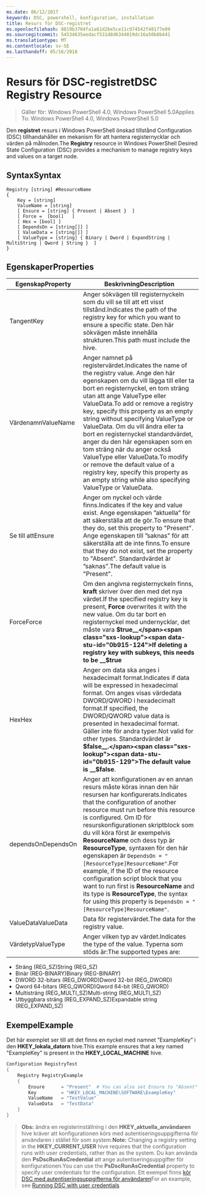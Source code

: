 ```yaml
---
ms.date: 06/12/2017
keywords: DSC, powershell, konfiguration, installation
title: Resurs för DSC-registret
ms.openlocfilehash: 8819b3704fa1a61d2be5ce11c974542f48177e09
ms.sourcegitcommit: 54534635eedacf531d8d6344019dc16a50b8b441
ms.translationtype: MT
ms.contentlocale: sv-SE
ms.lasthandoff: 05/16/2018
---
```

# <a name="dsc-registry-resource"></a><span data-ttu-id="0b915-103">Resurs för DSC-registret</span><span class="sxs-lookup"><span data-stu-id="0b915-103">DSC Registry Resource</span></span>

> <span data-ttu-id="0b915-104">Gäller för: Windows PowerShell 4.0, Windows PowerShell 5.0</span><span class="sxs-lookup"><span data-stu-id="0b915-104">Applies To: Windows PowerShell 4.0, Windows PowerShell 5.0</span></span>

<span data-ttu-id="0b915-105">Den **registret** resurs i Windows PowerShell önskad tillstånd Configuration (DSC) tillhandahåller en mekanism för att hantera registernycklar och värden på målnoden.</span><span class="sxs-lookup"><span data-stu-id="0b915-105">The **Registry** resource in Windows PowerShell Desired State Configuration (DSC) provides a mechanism to manage registry keys and values on a target node.</span></span>

## <a name="syntax"></a><span data-ttu-id="0b915-106">Syntax</span><span class="sxs-lookup"><span data-stu-id="0b915-106">Syntax</span></span>

```
Registry [string] #ResourceName
{
    Key = [string]
    ValueName = [string]
    [ Ensure = [string] { Present | Absent }  ]
    [ Force =  [bool]   ]
    [ Hex = [bool] ]
    [ DependsOn = [string[]] ]
    [ ValueData = [string[]] ]
    [ ValueType = [string] { Binary | Dword | ExpandString | MultiString | Qword | String }  ]
}
```

## <a name="properties"></a><span data-ttu-id="0b915-107">Egenskaper</span><span class="sxs-lookup"><span data-stu-id="0b915-107">Properties</span></span>
|  <span data-ttu-id="0b915-108">Egenskap</span><span class="sxs-lookup"><span data-stu-id="0b915-108">Property</span></span>  |  <span data-ttu-id="0b915-109">Beskrivning</span><span class="sxs-lookup"><span data-stu-id="0b915-109">Description</span></span>   |
|---|---|
| <span data-ttu-id="0b915-110">Tangent</span><span class="sxs-lookup"><span data-stu-id="0b915-110">Key</span></span>| <span data-ttu-id="0b915-111">Anger sökvägen till registernyckeln som du vill se till att ett visst tillstånd.</span><span class="sxs-lookup"><span data-stu-id="0b915-111">Indicates the path of the registry key for which you want to ensure a specific state.</span></span> <span data-ttu-id="0b915-112">Den här sökvägen måste innehålla strukturen.</span><span class="sxs-lookup"><span data-stu-id="0b915-112">This path must include the hive.</span></span>|
| <span data-ttu-id="0b915-113">Värdenamn</span><span class="sxs-lookup"><span data-stu-id="0b915-113">ValueName</span></span>| <span data-ttu-id="0b915-114">Anger namnet på registervärdet.</span><span class="sxs-lookup"><span data-stu-id="0b915-114">Indicates the name of the registry value.</span></span> <span data-ttu-id="0b915-115">Ange den här egenskapen om du vill lägga till eller ta bort en registernyckel, en tom sträng utan att ange ValueType eller ValueData.</span><span class="sxs-lookup"><span data-stu-id="0b915-115">To add or remove a registry key, specify this property as an empty string without specifying ValueType or ValueData.</span></span> <span data-ttu-id="0b915-116">Om du vill ändra eller ta bort en registernyckel standardvärdet, anger du den här egenskapen som en tom sträng när du anger också ValueType eller ValueData.</span><span class="sxs-lookup"><span data-stu-id="0b915-116">To modify or remove the default value of a registry key, specify this property as an empty string while also specifying ValueType or ValueData.</span></span>|
| <span data-ttu-id="0b915-117">Se till att</span><span class="sxs-lookup"><span data-stu-id="0b915-117">Ensure</span></span>| <span data-ttu-id="0b915-118">Anger om nyckel och värde finns.</span><span class="sxs-lookup"><span data-stu-id="0b915-118">Indicates if the key and value exist.</span></span> <span data-ttu-id="0b915-119">Ange egenskapen ”aktuella” för att säkerställa att de gör.</span><span class="sxs-lookup"><span data-stu-id="0b915-119">To ensure that they do, set this property to "Present".</span></span> <span data-ttu-id="0b915-120">Ange egenskapen till ”saknas” för att säkerställa att de inte finns.</span><span class="sxs-lookup"><span data-stu-id="0b915-120">To ensure that they do not exist, set the property to "Absent".</span></span> <span data-ttu-id="0b915-121">Standardvärdet är ”saknas”.</span><span class="sxs-lookup"><span data-stu-id="0b915-121">The default value is "Present".</span></span>|
| <span data-ttu-id="0b915-122">Force</span><span class="sxs-lookup"><span data-stu-id="0b915-122">Force</span></span>| <span data-ttu-id="0b915-123">Om den angivna registernyckeln finns, __kraft__ skriver över den med det nya värdet.</span><span class="sxs-lookup"><span data-stu-id="0b915-123">If the specified registry key is present, __Force__ overwrites it with the new value.</span></span> <span data-ttu-id="0b915-124">Om du tar bort en registernyckel med undernycklar, det måste vara __$true__</span><span class="sxs-lookup"><span data-stu-id="0b915-124">If deleting a registry key with subkeys, this needs to be __$true__</span></span>|
| <span data-ttu-id="0b915-125">Hex</span><span class="sxs-lookup"><span data-stu-id="0b915-125">Hex</span></span>| <span data-ttu-id="0b915-126">Anger om data ska anges i hexadecimalt format.</span><span class="sxs-lookup"><span data-stu-id="0b915-126">Indicates if data will be expressed in hexadecimal format.</span></span> <span data-ttu-id="0b915-127">Om anges visas värdedata DWORD/QWORD i hexadecimalt format.</span><span class="sxs-lookup"><span data-stu-id="0b915-127">If specified, the DWORD/QWORD value data is presented in hexadecimal format.</span></span> <span data-ttu-id="0b915-128">Gäller inte för andra typer.</span><span class="sxs-lookup"><span data-stu-id="0b915-128">Not valid for other types.</span></span> <span data-ttu-id="0b915-129">Standardvärdet är __$false__.</span><span class="sxs-lookup"><span data-stu-id="0b915-129">The default value is __$false__.</span></span>|
| <span data-ttu-id="0b915-130">dependsOn</span><span class="sxs-lookup"><span data-stu-id="0b915-130">DependsOn</span></span>| <span data-ttu-id="0b915-131">Anger att konfigurationen av en annan resurs måste köras innan den här resursen har konfigurerats.</span><span class="sxs-lookup"><span data-stu-id="0b915-131">Indicates that the configuration of another resource must run before this resource is configured.</span></span> <span data-ttu-id="0b915-132">Om ID för resurskonfigurationen skriptblock som du vill köra först är exempelvis __ResourceName__ och dess typ är __ResourceType__, syntaxen för den här egenskapen är `DependsOn = "[ResourceType]ResourceName"`.</span><span class="sxs-lookup"><span data-stu-id="0b915-132">For example, if the ID of the resource configuration script block that you want to run first is __ResourceName__ and its type is __ResourceType__, the syntax for using this property is `DependsOn = "[ResourceType]ResourceName"`.</span></span>|
| <span data-ttu-id="0b915-133">ValueData</span><span class="sxs-lookup"><span data-stu-id="0b915-133">ValueData</span></span>| <span data-ttu-id="0b915-134">Data för registervärdet.</span><span class="sxs-lookup"><span data-stu-id="0b915-134">The data for the registry value.</span></span>|
| <span data-ttu-id="0b915-135">Värdetyp</span><span class="sxs-lookup"><span data-stu-id="0b915-135">ValueType</span></span>| <span data-ttu-id="0b915-136">Anger vilken typ av värdet.</span><span class="sxs-lookup"><span data-stu-id="0b915-136">Indicates the type of the value.</span></span> <span data-ttu-id="0b915-137">Typerna som stöds är:</span><span class="sxs-lookup"><span data-stu-id="0b915-137">The supported types are:</span></span>
<ul><li><span data-ttu-id="0b915-138">Sträng (REG_SZ)</span><span class="sxs-lookup"><span data-stu-id="0b915-138">String (REG_SZ)</span></span></li>


<li><span data-ttu-id="0b915-139">Binär (REG-BINARY)</span><span class="sxs-lookup"><span data-stu-id="0b915-139">Binary (REG-BINARY)</span></span></li>


<li><span data-ttu-id="0b915-140">DWORD 32-bitars (REG_DWORD)</span><span class="sxs-lookup"><span data-stu-id="0b915-140">Dword 32-bit (REG_DWORD)</span></span></li>


<li><span data-ttu-id="0b915-141">Qword 64-bitars (REG_QWORD)</span><span class="sxs-lookup"><span data-stu-id="0b915-141">Qword 64-bit (REG_QWORD)</span></span></li>


<li><span data-ttu-id="0b915-142">Multisträng (REG_MULTI_SZ)</span><span class="sxs-lookup"><span data-stu-id="0b915-142">Multi-string (REG_MULTI_SZ)</span></span></li>


<li><span data-ttu-id="0b915-143">Utbyggbara sträng (REG_EXPAND_SZ)</span><span class="sxs-lookup"><span data-stu-id="0b915-143">Expandable string (REG_EXPAND_SZ)</span></span></li></ul>

## <a name="example"></a><span data-ttu-id="0b915-144">Exempel</span><span class="sxs-lookup"><span data-stu-id="0b915-144">Example</span></span>
<span data-ttu-id="0b915-145">Det här exemplet ser till att det finns en nyckel med namnet ”ExampleKey” i den **HKEY\_lokala\_datorn** hive.</span><span class="sxs-lookup"><span data-stu-id="0b915-145">This example ensures that a key named "ExampleKey" is present in the **HKEY\_LOCAL\_MACHINE** hive.</span></span>
```powershell
Configuration RegistryTest
{
    Registry RegistryExample
    {
        Ensure      = "Present"  # You can also set Ensure to "Absent"
        Key         = "HKEY_LOCAL_MACHINE\SOFTWARE\ExampleKey"
        ValueName   = "TestValue"
        ValueData   = "TestData"
    }
}
```

><span data-ttu-id="0b915-146">**Obs:** ändra en registerinställning i den **HKEY\_aktuella\_användaren** hive kräver att konfigurationen körs med autentiseringsuppgifterna för användaren i stället för som system.</span><span class="sxs-lookup"><span data-stu-id="0b915-146">**Note:** Changing a registry setting in the **HKEY\_CURRENT\_USER** hive requires that the configuration runs with user credentials, rather than as the system.</span></span>
><span data-ttu-id="0b915-147">Du kan använda den **PsDscRunAsCredential** att ange autentiseringsuppgifter för konfigurationen.</span><span class="sxs-lookup"><span data-stu-id="0b915-147">You can use the **PsDscRunAsCredential** property to specify user credentials for the configuration.</span></span> <span data-ttu-id="0b915-148">Ett exempel finns [kör DSC med autentiseringsuppgifterna för användaren](runAsUser.md)</span><span class="sxs-lookup"><span data-stu-id="0b915-148">For an example, see [Running DSC with user credentials](runAsUser.md)</span></span>
